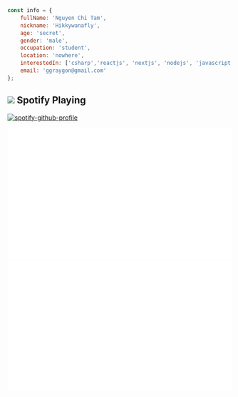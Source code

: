 
```javascript
const info = {
	fullName: 'Nguyen Chi Tam',
	nickname: 'Hikkywanafly',
	age: 'secret',
	gender: 'male',
	occupation: 'student',
	location: 'nowhere',
	interestedIn: ['csharp','reactjs', 'nextjs', 'nodejs', 'javascript', 'typescript', 'nestjs'],
	email: 'ggraygon@gmail.com'
};
```

## <img src="https://media.giphy.com/media/mGcNjsfWAjY5AEZNw6/giphy.gif" width="50"> **Spotify Playing**
[![spotify-github-profile](https://spotify-github-profile.kittinanx.com/api/view?uid=iv6cijl1o8ojeu119tjll77ne&cover_image=false&theme=default&show_offline=true&background_color=280606&interchange=false&bar_color=b14ea4&bar_color_cover=true)](https://spotify-github-profile.kittinanx.com/api/view?uid=iv6cijl1o8ojeu119tjll77ne&redirect=true)

![status](https://github.com/hikkywannafly/github-stats/blob/master/generated/overview.svg#gh-dark-mode-only)
![languages-all](https://github.com/hikkywannafly/github-stats/blob/master/generated/languages.svg#gh-dark-mode-only)
<!-- ![stats](https://github-readme-stats.vercel.app/api?username=hikkywannafly&show_icons=true&theme=highcontrast&hide_border=true) -->
<!-- ![languages](https://github-readme-stats.vercel.app/api/top-langs/?username=hikkywannafly&layout=compact&theme=highcontrast&hide_border=true) -->
<!-- ![top](https://github-profile-summary-cards.vercel.app/api/cards/profile-details?username=hikkywannafly&theme=radical) -->
<!-- ![rank](https://github-readme-streak-stats.herokuapp.com/?user=hikkywannafly&theme=yellowdark&hide_border=true)
![activity](https://activity-graph.herokuapp.com/graph?username=hikkywannafly&bg_color=000000&color=D9D9D9&line=FCFF00&point=FFFFFF&hide_border=true) -->
<!-- ![trophy](https://github-profile-trophy.vercel.app/?username=hikkywannafly&row=2&column=3&theme=dark_lover) -->

 
